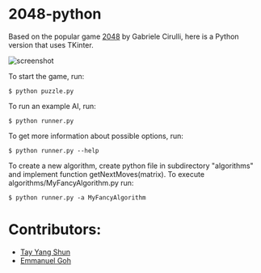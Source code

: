 2048-python
===========

Based on the popular game [2048](https://github.com/gabrielecirulli/2048) by Gabriele Cirulli, here is a Python version that uses TKinter. 

![screenshot](img/screenshot.png)

To start the game, run:
    
    $ python puzzle.py

To run an example AI, run:

    $ python runner.py

To get more information about possible options, run:

    $ python runner.py --help

To create a new algorithm, create python file in subdirectory "algorithms" and implement function getNextMoves(matrix). To execute algorithms/MyFancyAlgorithm.py run:

    $ python runner.py -a MyFancyAlgorithm

Contributors:
==

- [Tay Yang Shun](http://github.com/yangshun)
- [Emmanuel Goh](http://github.com/emman27)